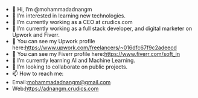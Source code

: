 - 👋 Hi, I’m @mohammadadnangm
- 👀 I’m interested in learning new technologies.
- 🌱 I’m currently working as a CEO at crudics.com
- 🌱 I’m currently working as a full stack developer, and digital marketer on Upwork and Fiverr.
- 👀 You can see my Upwork profile here:https://www.upwork.com/freelancers/~016dfc67f9c2adeecd
- 👀 You can see my Fiverr profile here:https://www.fiverr.com/soft_in
- 🌱 I’m currently learning AI and Machine Learning.
- 💞️ I’m looking to collaborate on public projects.
- 📫 How to reach me:
- Email:mohammadadnangm@gmail.com
- Web:https://adnangm.crudics.com

<!---
mohammadadnangm/mohammadadnangm is a ✨ special ✨ repository because its `README.md` (this file) appears on your GitHub profile.
You can click the Preview link to take a look at your changes.
--->
